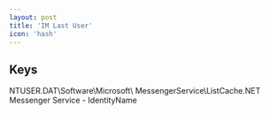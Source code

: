 ```yaml
---
layout: post
title: 'IM Last User'
icon: 'hash'
---
```


## Keys

NTUSER.DAT\Software\Microsoft\ MessengerService\ListCache\.NET Messenger Service - IdentityName

